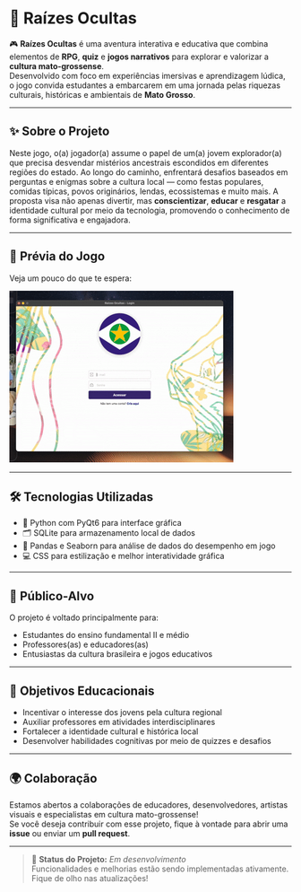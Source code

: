 # 🌱 Raízes Ocultas

🎮 **Raízes Ocultas** é uma aventura interativa e educativa que combina elementos de **RPG**, **quiz** e **jogos narrativos** para explorar e valorizar a **cultura mato-grossense**.  
Desenvolvido com foco em experiências imersivas e aprendizagem lúdica, o jogo convida estudantes a embarcarem em uma jornada pelas riquezas culturais, históricas e ambientais de **Mato Grosso**.

---

## ✨ Sobre o Projeto

Neste jogo, o(a) jogador(a) assume o papel de um(a) jovem explorador(a) que precisa desvendar mistérios ancestrais escondidos em diferentes regiões do estado. Ao longo do caminho, enfrentará desafios baseados em perguntas e enigmas sobre a cultura local — como festas populares, comidas típicas, povos originários, lendas, ecossistemas e muito mais.
A proposta visa não apenas divertir, mas **conscientizar**, **educar** e **resgatar** a identidade cultural por meio da tecnologia, promovendo o conhecimento de forma significativa e engajadora.

---

## 🎥 Prévia do Jogo

Veja um pouco do que te espera:

![Preview do jogo](preview/Raizes-ocultas.gif)


---

## 🛠️ Tecnologias Utilizadas

- 🐍 Python com PyQt6 para interface gráfica
- 🗂️ SQLite para armazenamento local de dados
- 🐼 Pandas e Seaborn para análise de dados do desempenho em jogo
- 💻 CSS para estilização e melhor interatividade gráfica 
---

## 🎯 Público-Alvo

O projeto é voltado principalmente para:

- Estudantes do ensino fundamental II e médio  
- Professores(as) e educadores(as)  
- Entusiastas da cultura brasileira e jogos educativos  

---

## 🧠 Objetivos Educacionais

- Incentivar o interesse dos jovens pela cultura regional  
- Auxiliar professores em atividades interdisciplinares  
- Fortalecer a identidade cultural e histórica local  
- Desenvolver habilidades cognitivas por meio de quizzes e desafios  

---

## 🌍 Colaboração

Estamos abertos a colaborações de educadores, desenvolvedores, artistas visuais e especialistas em cultura mato-grossense!  
Se você deseja contribuir com esse projeto, fique à vontade para abrir uma **issue** ou enviar um **pull request**.  

---

> 🚧 **Status do Projeto:** _Em desenvolvimento_  
> Funcionalidades e melhorias estão sendo implementadas ativamente. Fique de olho nas atualizações!
